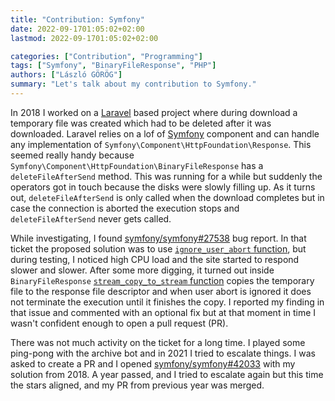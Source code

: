 ```yaml
---
title: "Contribution: Symfony"
date: 2022-09-1701:05:02+02:00
lastmod: 2022-09-1701:05:02+02:00

categories: ["Contribution", "Programming"]
tags: ["Symfony", "BinaryFileResponse", "PHP"]
authors: ["László GÖRÖG"]
summary: "Let's talk about my contribution to Symfony."
---
```

In 2018 I worked on a [Laravel] based project where during download a temporary file was created which had to be deleted after it was downloaded. Laravel relies on a lof of [Symfony] component and can handle any implementation of `Symfony\Component\HttpFoundation\Response`. This seemed really handy because `Symfony\Component\HttpFoundation\BinaryFileResponse` has a `deleteFileAfterSend` method. This was running for a while but suddenly the operators got in touch because the disks were slowly filling up. As it turns out, `deleteFileAfterSend` is only called when the download completes but in case the connection is aborted the execution stops and `deleteFileAfterSend` never gets called.

While investigating, I found [symfony/symfony#27538][issues-27538] bug report. In that ticket the proposed solution was to use [`ignore_user_abort` function][ignore_user_abort], but during testing, I noticed high CPU load and the site started to respond slower and slower. After some more digging, it turned out inside `BinaryFileResponse` [`stream_copy_to_stream` function][stream_copy_to_stream] copies the temporary file to the response file descriptor and when user abort is ignored it does not terminate the execution until it finishes the copy. I reported my finding in that issue and commented with an optional fix but at that moment in time I wasn't confident enough to open a pull request (PR).

There was not much activity on the ticket for a long time. I played some ping-pong with the archive bot and in 2021 I tried to escalate things. I was asked to create a PR and I opened [symfony/symfony#42033][pr-42033] with my solution from 2018. A year passed, and I tried to escalate again but this time the stars aligned, and my PR from previous year was merged.

[Laravel]: https://laravel.com/
[Symfony]: https://symfony.com/
[ignore_user_abort]: https://www.php.net/manual/en/function.ignore-user-abort.php
[stream_copy_to_stream]: https://www.php.net/manual/en/function.stream-copy-to-stream.php
[issues-27538]: https://github.com/symfony/symfony/issues/27538
[pr-42033]: https://github.com/symfony/symfony/pull/42033
